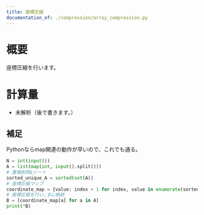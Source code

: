 ```yaml
---
title: 座標圧縮
documentation_of: ./compression/array_compression.py
---
```


# 概要
座標圧縮を行います。

# 計算量
- 未解析（後で書きます。）

## 補足
Pythonならmap関連の動作が早いので、これでも通る。

```Python : array_compression.py
N = int(input())
A = list(map(int, input().split()))
# 重複削除&ソート
sorted_unique_A = sorted(set(A))
# 座標圧縮マップ
coordinate_map = {value: index + 1 for index, value in enumerate(sorted_unique_A)}
# 座標圧縮を行い、Bに格納
B = [coordinate_map[a] for a in A]
print(*B)
```
